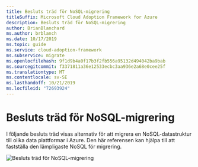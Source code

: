 ```yaml
---
title: Besluts träd för NoSQL-migrering
titleSuffix: Microsoft Cloud Adoption Framework for Azure
description: Besluts träd för NoSQL-migrering
author: BrianBlanchard
ms.author: brblanch
ms.date: 10/17/2019
ms.topic: guide
ms.service: cloud-adoption-framework
ms.subservice: migrate
ms.openlocfilehash: 9f1d9b4a0f17b3f2fb556a95132d494042ba9bab
ms.sourcegitcommit: f3371811a36e12533ecbc3aa936e2a68e0cee25f
ms.translationtype: MT
ms.contentlocale: sv-SE
ms.lasthandoff: 10/21/2019
ms.locfileid: "72693924"
---
```

# <a name="nosql-migration-decision-tree"></a>Besluts träd för NoSQL-migrering

I följande besluts träd visas alternativ för att migrera en NoSQL-datastruktur till olika data plattformar i Azure.
Den här referensen kan hjälpa till att fastställa den lämpligaste NoSQL för migrering.

![Besluts träd för NoSQL-migrering](../../_images/innovate/considerations/no-sql-decision-tree.png)
